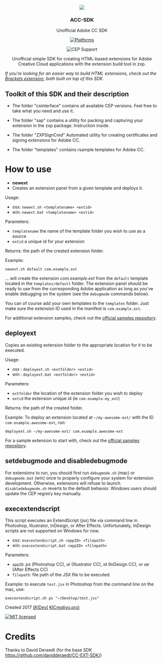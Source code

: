 <p align="center">
  <img src="http://i.cubeupload.com/ewp57m.png" />
  <h3 align="center">ACC-SDK</h3>
  <p align="center">Unofficial Adobe CC SDK</p>
  <p align="center">
   <a href="https://github.com/KIDevs/ACC-SDK/"><img src="https://img.shields.io/badge/platform-macOS%20%7C%20Windows-lightgrey.svg" alt="Platforms"></a>
  </p>
    <p align="center">
 <img src="https://img.shields.io/badge/Support-CEP--4/8-blue.svg" alt="CEP Support">
  </p>
<p align="center">
Unofficial simple SDK for creating HTML-based extensions for Adobe Creative Cloud applications with the extension build tool in zxp.
 
 
 *If you're looking for an easier way to build HTML extensions, check out the [Brackets extension](https://github.com/KIDevs/ACC_Extensions_Builder), both built on top of this SDK.*
 </p>
 

## Toolkit of this SDK and their description
* The folder "csinterface" contains all available CEP versions. Feel free to take what you need and use it.

* The folder "sap" contains a utility for packing and capturing your extension in the zxp package. Instruction inside.

* The folder "ZXPSignCmd" Automated utility for creating certificates and signing extensions for Adobe CC.

* The folder "templates" contains rsample templates for Adobe CC.



# How to use
- **newext**
- Creates an extension panel from a given template and deploys it.

Usage: 

* osx: `newext.sh <templatename> <extid>`
* win: `newext.bat <templatename> <extid>`

Parameters:

* `templatename` the name of the template folder you wish to use as a source
* `extid` a unique id for your extension

Returns: the path of the created extension folder.

Example: 

`newext.sh default com.example.ext`  

... will create the extension *com.example.ext* from the `default` template located in the `templates/default` folder. The extension panel should be ready to use from the corresponding Adobe application as long as you've enable debugging on the system (see the `debugmode` commands below).

You can of course add your own templates to the `templates` folder. Just make sure the extension ID used in the manifest is `com.example.ext`.

For additional extension samples, check out the [official samples repository](https://github.com/Adobe-CEP/Samples).



## deployext

Copies an existing extension folder to the appropriate location for it to be executed.

Usage:

* osx : `deployext.sh <extfolder> <extid>`
* win : `deployext.bat <extfolder> <extid>`

Parameters:

* `extfolder` the location of the extension folder you wish to deploy
* `extid` the extension unique id (ie `com.example.my_ext`)

Returns: the path of the created folder.


Example: To deploy an extension located at `~/my-awesome-ext/` with the ID `com.example.awesome-ext`, run:

`deployext.sh ~/my-awesome-ext/ com.example.awesome-ext`

For a sample extension to start with, check out the [official samples repository](https://github.com/Adobe-CEP/Samples).


## setdebugmode and disabledebugmode

For extensions to run, you should first run `debugmode.sh` (mac) or `debugmode.bat` (win) once to properly configure your system for extension development. Otherwise, extensions will refuse to launch.
`disabledebugmode.sh` reverts to the default behavior. Windows users should update the CEP registry key manually.


## execextendscript

This script executes an ExtendScript (jsx) file via command line in Photoshop, Illustrator, InDesign, or After Effects. Unfortunately, InDesign scripts are not supported on Windows for now.

* osx: `execextendscript.sh <appID> <filepath>`
* win: `execextendscript.bat <appID> <filepath>`

Parameters:

* `appID`: *ps* (Photoshop CC), *ai* (Illustrator CC), *id* (InDesign CC), or *ae* (After Effects CC)
* `filepath`: file path of the JSX file to be executed.

Example: to execute `test.jsx` in Photoshop from the command line on the mac, use:

`execextendscript.sh ps "~/Desktop/test.jsx"`


Created 2017 [[KIDev]](http://vk.com/kidev) [KICreativo.pro)](http://kicreativo.pro)

[![MIT licensed](https://img.shields.io/badge/license-MIT-blue.svg)](https://opensource.org/licenses/MIT)

# Credits #
Thanks to David Deraedt (for the base SDK https://github.com/davidderaedt/CC-EXT-SDK/)
